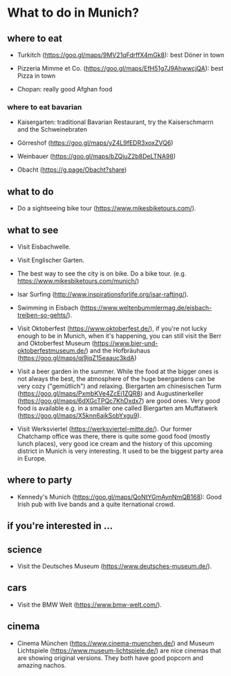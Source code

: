 # What to do in Munich?

## where to eat

- Turkitch (https://goo.gl/maps/9MV21qFdrffX4mGk8): best Döner in town

- Pizzeria Mimme et Co. (https://goo.gl/maps/EfH51g7J9AhwwcjQA): best Pizza in town

- Chopan: really good Afghan food

### where to eat bavarian

- Kaisergarten: traditional Bavarian Restaurant, try the Kaiserschmarrn and the Schweinebraten

- Görreshof (https://goo.gl/maps/yZ4L9fEDR3xoxZVQ6)

- Weinbauer (https://goo.gl/maps/bZQjuZ2b8DeLTNA98)

- Obacht (https://g.page/Obacht?share)


## what to do

- Do a sightseeing bike tour (https://www.mikesbiketours.com/).

## what to see

- Visit Eisbachwelle.

- Visit Englischer Garten.

- The best way to see the city is on bike. Do a bike tour. (e.g. https://www.mikesbiketours.com/munich/)

- Isar Surfing (http://www.inspirationsforlife.org/isar-rafting/).

- Swimming in Eisbach (https://www.weltenbummlermag.de/eisbach-treiben-so-gehts/).

- Visit Oktoberfest (https://www.oktoberfest.de/), if you're not lucky enough to be in Munich, when it's happening, you can still visit the Berr and Oktoberfest Museum (https://www.bier-und-oktoberfestmuseum.de/) and the Hofbräuhaus (https://goo.gl/maps/qj9jqZ15eaauc3kdA)

- Visit a beer garden in the summer. While the food at the bigger ones is not always the best, the atmosphere of the huge beergardens can be very cozy ("gemütlich") and relaxing. Biergarten am chinesischen Turm (https://goo.gl/maps/PxmbKVe4ZcEi1ZQR8) and Augustinerkeller (https://goo.gl/maps/6dXGcTPQc7KhDxdx7) are good ones. Very good food is available e.g. in a smaller one called Biergarten am Muffatwerk (https://goo.gl/maps/X5knn6ajkSobYxgu9).

- Visit Werksviertel (https://werksviertel-mitte.de/). Our former Chatchamp office was there, there is quite some good food (mostly lunch places), very good ice cream and the history of this upcoming district in Munich is very interesting. It used to be the biggest party area in Europe.

## where to party

- Kennedy's Munich (https://goo.gl/maps/QoNtYGmAynNmQB168): Good Irish pub with live bands and a quite iternational crowd.

## if you're interested in ...

## science

- Visit the Deutsches Museum (https://www.deutsches-museum.de/).

## cars

- Visit the BMW Welt (https://www.bmw-welt.com/).

## cinema

- Cinema München (https://www.cinema-muenchen.de/) and Museum Lichtspiele (https://www.museum-lichtspiele.de/) are nice cinemas that are showing original versions. They both have good popcorn and amazing nachos.
